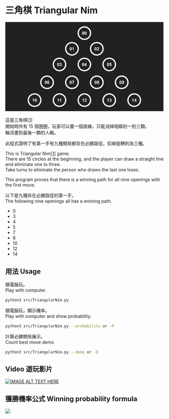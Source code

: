 # 三角棋 Triangular Nim
<img src="/demo.png" width="500">

這是三角棋[[1]]  
開始時共有 15 個圈圈，玩家可以畫一個直線，只能消掉相鄰的一到三顆。  
輪流畫到最後一顆的人輸。

此程式證明了有第一手有九種開局都存在必勝路徑，扣掉旋轉則為三種。

This is Triangular Nim[[1]] game.  
There are 15 circles at the beginning, and the player can draw a straight line and eliminate one to three.  
Take turns to eliminate the person who draws the last one loses.  

This program proves that there is a winning path for all nine openings with the first move.  

以下是九種存在必勝路徑的第一手。  
The following nine openings all has a winning path.
- 0
- 3
- 4
- 5
- 7
- 8
- 10
- 12
- 14

[1]: https://zh.wikipedia.org/wiki/%E4%B8%89%E8%A7%92%E6%A3%8B


## 用法 Usage
跟電腦玩。  
Play with computer.
```bash
python3 src/TriangularNim.py
```
跟電腦玩，顯示機率。  
Play with computer and show probability.
```bash
python3 src/TriangularNim.py --probability or -P
```
計算必勝開局展示。  
Count best move demo
```bash
python3 src/TriangularNim.py --demo or -D
```

## Video 遊玩影片
[![IMAGE ALT TEXT HERE](https://img.youtube.com/vi/YYnCp8yZIUw/0.jpg)](https://www.youtube.com/watch?v=YYnCp8yZIUw)

## 獲勝機率公式 Winning probability formula
![](https://i.imgur.com/itphpT7.png)
